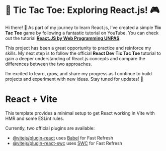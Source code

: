 # 🎉 Tic Tac Toe: Exploring React.js! 🎮
Hi there! 👋 As part of my journey to learn React.js, I’ve created a simple **Tic Tac Toe** game by following a fantastic tutorial on YouTube. You can check out the tutorial [**React.JS by Web Programming UNPAS**](https://www.youtube.com/watch?v=Ji8lAuohopk&list=PLFIM0718LjIUu3X2zYNqomEWs3sYd-fV1&index=3).

This project has been a great opportunity to practice and reinforce my skills. My next step is to follow the official **React Dev Tic Tac Toe** tutorial to gain a deeper understanding of React.js concepts and compare the differences between the two approaches.

I’m excited to learn, grow, and share my progress as I continue to build projects and experiment with new ideas. Stay tuned for updates! 🚀

# React + Vite

This template provides a minimal setup to get React working in Vite with HMR and some ESLint rules.

Currently, two official plugins are available:

- [@vitejs/plugin-react](https://github.com/vitejs/vite-plugin-react/blob/main/packages/plugin-react/README.md) uses [Babel](https://babeljs.io/) for Fast Refresh
- [@vitejs/plugin-react-swc](https://github.com/vitejs/vite-plugin-react-swc) uses [SWC](https://swc.rs/) for Fast Refresh
